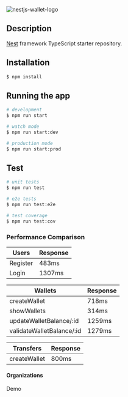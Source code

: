 <!-- <p align="center">
  <a href="http://nestjs.com/" target="blank"><img src="https://nestjs.com/img/logo-small.svg" width="200" alt="Nest Wallet" /></a>
</p> -->

![nestjs-wallet-logo](https://github.com/FASTERY-DEV-SAS/nestjs-wallet/assets/52367350/730637ba-098b-4e51-babd-5a38f193ecf5)

  <!-- <p align="center">A progressive <a href="http://nodejs.org" target="_blank">Node.js</a> framework for building efficient and scalable server-side applications.</p>
    <p align="center"> -->


## Description

[Nest](https://github.com/nestjs/nest) framework TypeScript starter repository.

## Installation

```bash
$ npm install
```

## Running the app

```bash
# development
$ npm run start

# watch mode
$ npm run start:dev

# production mode
$ npm run start:prod
```

## Test

```bash
# unit tests
$ npm run test

# e2e tests
$ npm run test:e2e

# test coverage
$ npm run test:cov
```

### Performance Comparison

|            Users           | Response |
|----------------------------|----------|
| Register                   |   483ms  |
| Login                      |  1307ms  |


|            Wallets         | Response |
|----------------------------|----------|
| createWallet               |   718ms  |
| showWallets                |   314ms  |
| updateWalletBalance/:id    |  1259ms  |
| validateWalletBalance/:id  |  1279ms  |


|          Transfers         | Response |
|----------------------------|----------|
| createWallet               |   800ms  |


#### Organizations

Demo
